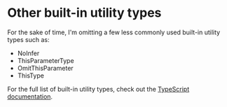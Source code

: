 # Other built-in utility types

For the sake of time, I'm omitting a few less commonly used built-in utility types such as:

- NoInfer
- ThisParameterType
- OmitThisParameter
- ThisType

For the full list of built-in utility types, check out the [TypeScript documentation](https://www.typescriptlang.org/docs/handbook/utility-types.html).
